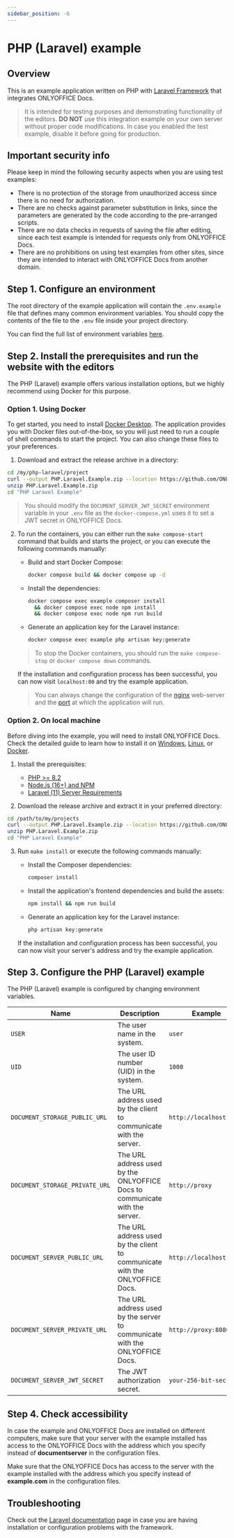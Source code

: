 ```yaml
---
sidebar_position: -6
---
```


# PHP (Laravel) example

## Overview

This is an example application written on PHP with [Laravel Framework](https://laravel.com/docs/11.x/installation#meet-laravel) that integrates ONLYOFFICE Docs.

> It is intended for testing purposes and demonstrating functionality of the editors. **DO NOT** use this integration example on your own server without proper code modifications. In case you enabled the test example, disable it before going for production.

## Important security info

Please keep in mind the following security aspects when you are using test examples:

- There is no protection of the storage from unauthorized access since there is no need for authorization.
- There are no checks against parameter substitution in links, since the parameters are generated by the code according to the pre-arranged scripts.
- There are no data checks in requests of saving the file after editing, since each test example is intended for requests only from ONLYOFFICE Docs.
- There are no prohibitions on using test examples from other sites, since they are intended to interact with ONLYOFFICE Docs from another domain.

## Step 1. Configure an environment

The root directory of the example application will contain the `.env.example` file that defines many common environment variables. You should copy the contents of the file to the `.env` file inside your project directory.

You can find the full list of environment variables [here](#step-3-configure-the-php-laravel-example).

## Step 2. Install the prerequisites and run the website with the editors

The PHP (Laravel) example offers various installation options, but we highly recommend using Docker for this purpose.

### Option 1. Using Docker

To get started, you need to install [Docker Desktop](https://www.docker.com/products/docker-desktop/).
The application provides you with Docker files out-of-the-box, so you will just need to run a couple of shell commands to start the project. You can also change these files to your preferences.

1. Download and extract the release archive in a directory:

  ```sh
  cd /my/php-laravel/project
  curl --output PHP.Laravel.Example.zip --location https://github.com/ONLYOFFICE/document-server-integration/releases/latest/download/PHP.Laravel.Example.zip
  unzip PHP.Laravel.Example.zip
  cd "PHP Laravel Example"
  ```

  > You should modify the `DOCUMENT_SERVER_JWT_SECRET` environment variable in your `.env` file as the `docker-compose.yml` uses it to set a JWT secret in ONLYOFFICE Docs.

2. To run the containers, you can either run the `make compose-start` command that builds and starts the project, or you can execute the following commands manually:

   - Build and start Docker Compose:

     ```sh
     docker compose build && docker compose up -d
     ```

   - Install the dependencies:

     ```sh
     docker compose exec example composer install
       && docker compose exec node npm install
       && docker compose exec node npm run build
     ```

   - Generate an application key for the Laravel instance:

     ```sh
     docker compose exec example php artisan key:generate
     ```

   > To stop the Docker containers, you should run the `make compose-stop` or `docker compose down` commands.

   If the installation and configuration process has been successful, you can now visit `localhost:80` and try the example application.

   > You can always change the configuration of the [nginx](https://github.com/ONLYOFFICE/document-server-integration/tree/master/web/documentserver-example/php-laravel/docker) web-server and the [port](https://github.com/ONLYOFFICE/document-server-integration/blob/master/web/documentserver-example/php-laravel/docker-compose.yml) at which the application will run.

### Option 2. On local machine

Before diving into the example, you will need to install ONLYOFFICE Docs. Check the detailed guide to learn how to install it on [Windows](https://helpcenter.onlyoffice.com/installation/docs-developer-install-windows.aspx?from=api_php_laravel_example), [Linux](https://helpcenter.onlyoffice.com/installation/docs-developer-install-ubuntu.aspx?from=api_php_laravel_example), or [Docker](https://helpcenter.onlyoffice.com/installation/docs-developer-install-docker.aspx?from=api_php_laravel_example).

1. Install the prerequisites:

   - [PHP >= 8.2](https://www.php.net/)
   - [Node.js (16+) and NPM](https://laravel.com/docs/11.x/vite#installing-node)
   - [Laravel (11) Server Requirements](https://laravel.com/docs/11.x/deployment#server-requirements)

2. Download the release archive and extract it in your preferred directory:

  ```sh
  cd /path/to/my/projects
  curl --output PHP.Laravel.Example.zip --location https://github.com/ONLYOFFICE/document-server-integration/releases/latest/download/PHP.Laravel.Example.zip
  unzip PHP.Laravel.Example.zip
  cd "PHP Laravel Example"
  ```

3. Run `make install` or execute the following commands manually:

   - Install the Composer dependencies:

      ```sh
      composer install
      ```

   - Install the application's frontend dependencies and build the assets:

      ```sh
      npm install && npm run build
      ```

   - Generate an application key for the Laravel instance:

      ```sh
      php artisan key:generate
      ```

   If the installation and configuration process has been successful, you can now visit your server's address and try the example application.

## Step 3. Configure the PHP (Laravel) example

The PHP (Laravel) example is configured by changing environment variables.

| Name                           | Description                                                                 | Example                 |
| ------------------------------ | --------------------------------------------------------------------------- | ----------------------- |
| `USER`                         | The user name in the system.                                                | `user`                  |
| `UID`                          | The user ID number (UID) in the system.                                     | `1000`                  |
| `DOCUMENT_STORAGE_PUBLIC_URL`  | The URL address used by the client to communicate with the server.          | `http://localhost`      |
| `DOCUMENT_STORAGE_PRIVATE_URL` | The URL address used by the ONLYOFFICE Docs to communicate with the server. | `http://proxy`          |
| `DOCUMENT_SERVER_PUBLIC_URL`   | The URL address used by the client to communicate with the ONLYOFFICE Docs. | `http://localhost:8080` |
| `DOCUMENT_SERVER_PRIVATE_URL`  | The URL address used by the server to communicate with the ONLYOFFICE Docs. | `http://proxy:8080`     |
| `DOCUMENT_SERVER_JWT_SECRET`   | The JWT authorization secret.                                                   | `your-256-bit-secret`   |

## Step 4. Check accessibility

In case the example and ONLYOFFICE Docs are installed on different computers, make sure that your server with the example installed has access to the ONLYOFFICE Docs with the address which you specify instead of **documentserver** in the configuration files. 

Make sure that the ONLYOFFICE Docs has access to the server with the example installed with the address which you specify instead of **example.com** in the configuration files.

## Troubleshooting

Check out the [Laravel documentation](https://laravel.com/docs/11.x/deployment#server-configuration) page in case you are having installation or configuration problems with the framework.
